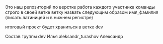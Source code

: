 Это наш репозиторий по верстке
работа каждого участника команды строго в своей ветке
ветку назвать следующим образом имя_фамилия (писать латиницей и в нижнем регистре)


итоговый проект будет храниться в ветке dev

Состав группы
dev Илья
aleksandr_turashov Александр

